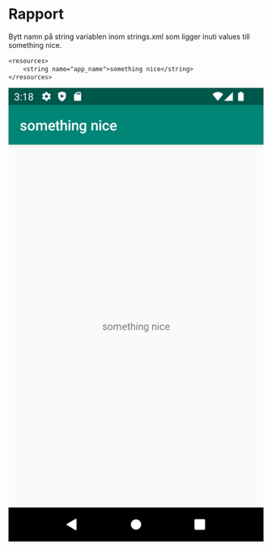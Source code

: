 
# Rapport

Bytt namn på string variablen inom strings.xml som ligger inuti values till something nice.

```
<resources>
    <string name="app_name">something nice</string>
</resources>
```

![](uppgift1_bild.png)
